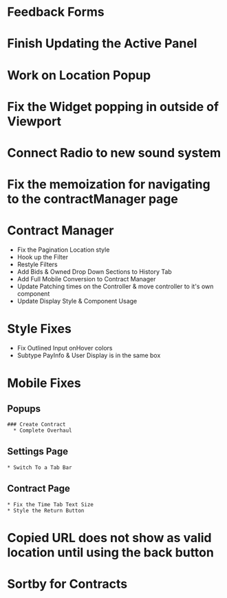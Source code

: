 # Feedback Forms

# Finish Updating the Active Panel

# Work on Location Popup

# Fix the Widget popping in outside of Viewport

# Connect Radio to new sound system

# Fix the memoization for navigating to the contractManager page

# Contract Manager
  * Fix the Pagination Location style
  * Hook up the Filter
  * Restyle Filters
  * Add Bids & Owned Drop Down Sections to History Tab
  * Add Full Mobile Conversion to Contract Manager
  * Update Patching times on the Controller & move controller to it's own component
  * Update Display Style & Component Usage

# Style Fixes
* Fix Outlined Input onHover colors
* Subtype PayInfo & User Display is in the same box

# Mobile Fixes
  ## Popups
    ### Create Contract
      * Complete Overhaul
  ## Settings Page
    * Switch To a Tab Bar
  ## Contract Page
    * Fix the Time Tab Text Size
    * Style the Return Button

# Copied URL does not show as valid location until using the back button

# Sortby for Contracts


